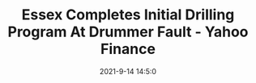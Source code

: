 ---
"title": "Essex Completes Initial Drilling Program At Drummer Fault - Yahoo Finance"
"date": "2021-9-14 14:5:0"
"feed_name": "GOOGLENEWS"
"feed_website": "https://news.google.com/rss/search?q=oil%26gas%7Cdrilling%7Cmining%7Cconstruction%7Cindustrial&hl=en-US&gl=US&ceid=US:en"
"feed_rss": "https://news.google.com/rss/search?q=oil%26gas%7Cdrilling%7Cmining%7Cconstruction%7Cindustrial&hl=en-US&gl=US&ceid=US:en"
"link": "https://finance.yahoo.com/news/essex-completes-initial-drilling-program-140500287.html"
"file": "_posts/2021-1-1-5ee4b9ce008660a4941a0ba0f13377fe03df24ec.md"
"accident": "0"
"drilling": "0"
---